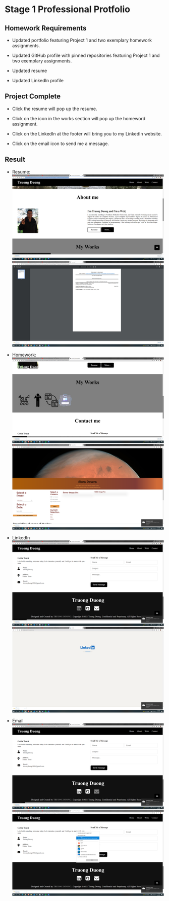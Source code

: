 # Stage 1 Professional Protfolio
## Homework Requirements

* Updated portfolio featuring Project 1 and two exemplary homework assignments.

* Updated GitHub profile with pinned repositories featuring Project 1 and two exemplary assignments.

* Updated resume

* Updated LinkedIn profile

## Project Complete 

* Click the resume will pop up the resume.

* Click on the icon in the works section will pop up the homeword assignment.

* Click on the LinkedIn at the footer will bring you to my LinkedIn website.

* Click on the email icon to send me a message.


## Result

* Resume:
![](./images/1.png)
![](./images/2.png)

* Homework:
![](./images/3.png)
![](./images/4.png)

* LinkedIn
![](./images/5.png)
![](./images/6.png)

* Email
![](./images/7.png)
![](./images/8.png)
